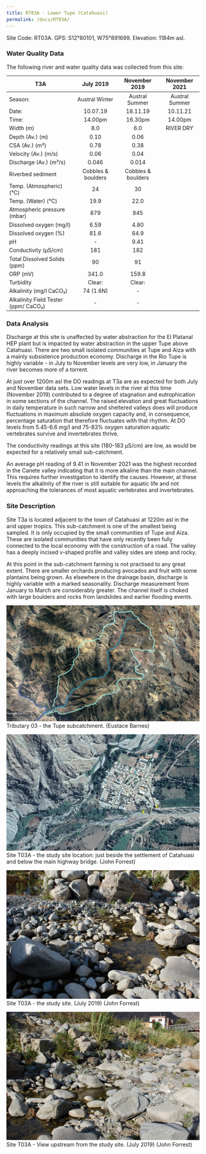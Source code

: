 ```yaml
---
title: RT03A - Lower Tupe (Catahuasi)
permalink: /docs/RT03A/
---
```



Site Code: RT03A.  GPS: S12°80101, W75°891699. Elevation:
1184m asl.


### Water Quality Data

The following river and water quality data was collected from this site:

|     T3A                                     |          July 2019        |        November 2019      |      November 2021    |
|---------------------------------------------|:-------------------------:|:-------------------------:|:---------------------:|
|     Season:                                 |       Austral Winter      |       Austral Summer      |     Austral Summer    |
|     Date:                                   |          10.07.19         |          18.11.19         |        10.11.21       |
|     Time:                                   |           14.00pm         |           16.30pm         |         14.00pm       |
|     Width (m)                               |             8.0           |             6.0           |        RIVER DRY      |
|     Depth (Av.) (m)                         |            0.10           |            0.06           |                       |
|     CSA (Av.) (m²)                          |            0.78           |            0.38           |                       |
|     Velocity (Av.) (m/s)                    |            0.06           |            0.04           |                       |
|     Discharge (Av.) (m³/s)                  |            0.046          |            0.014          |                       |
|     Riverbed sediment                       |     Cobbles & boulders    |     Cobbles & boulders    |                       |
|     Temp. (Atmospheric) (°C)                |             24            |             30            |                       |
|     Temp. (Water) (°C)                      |            19.9           |            22.0           |                       |
|     Atmospheric pressure (mbar)             |             879           |             845           |                       |
|     Dissolved oxygen (mg/l)                 |            6.59           |            4.80           |                       |
|     Dissolved oxygen (%)                    |            81.6           |            64.9           |                       |
|     pH                                      |              -            |            9.41           |                       |
|     Conductivity (µS/cm)                    |             181           |             182           |                       |
|     Total Dissolved Solids (ppm)            |             90            |             91            |                       |
|     ORP (mV)                                |            341.0          |            159.8          |                       |
|     Turbidity                               |           Clear:          |           Clear:          |                       |
|     Alkalinity (mg/l CaCO₃)                 |          74 (1.6N)        |              -            |                       |
|     Alkalinity Field Tester (ppm/ CaCO₃)    |              -            |              -            |                       |

### Data Analysis
Discharge at this site is unaffected by water abstraction for the El Platanal HEP plant but is impacted by water abstraction in the upper Tupe above Catahuasi. There are two  small isolated communities at Tupe and Aiza with a mainly subsistence production economy. Discharge in the Rio Tupe is highly variable - in July to November levels are very low, in January the river becomes more of a torrent. 

At just over 1200m asl the DO readings at T3a are as expected for both July and November data sets. Low water levels in the river at this time (November 2019) contributed to a degree of stagnation and eutrophication in some sections of the channel. The raised elevation and great fluctuations in daily temperature in such narrow and sheltered valleys does will produce fluctuations in maximum absolute oxygen capacity and, in consequence, percentage saturation that therefore fluctuates with that rhythm. At DO levels from 5.45-6.6 mg/l and 75-83% oxygen saturation aquatic vertebrates survive and invertebrates thrive. 

The conductivity readings at this site (180-183 µS/cm) are low, as would be expected for a relatively small sub-catchment. 

An average pH reading of 9.41 in November 2021 was the highest recorded in the Canete valley indicating that it is more alkaline than the main channel. This requires further investigation to identify the causes. However, at these levels the alkalinity of the river is still suitable for aquatic life and not approaching the tolerances of most aquatic vertebrates and invertebrates.


### Site Description
Site T3a is located adjacent to the town of Catahuasi at 1220m asl in the arid upper tropics. This sub-catchment is one of the smallest being sampled. It is only occupied by the small communities of Tupe and Aiza. These are isolated communities that have only recently been fully connected to the local economy with the construction of a road. The valley has a deeply incised v-shaped profile and valley sides are steep and rocky. 

At this point in the sub-catchment farming is not practised to any great extent. There are smaller orchards producing avocados and fruit with some plantains being grown. As elsewhere in the drainage basin, discharge is highly variable with a marked seasonality. Discharge measurement from January to March are considerably greater. The channel itself is choked with large boulders and rocks from landslides and earlier flooding events. 


![Tributary T03 - the Tupe subcatchment. (Eustace Barnes)](/assets/SiteDescriptions/T3/T3Tupesubcatchment.jpg)
Tributary 03 - the Tupe subcatchment. (Eustace Barnes)


![Site T03A - the study site location. (John Forrest)](/assets/SiteDescriptions/T3/RT03ALowerTupevalley.jpg)
Site T03A - the study site location: just beside the settlement of Catahuasi and below the main highway bridge. (John Forrest)


![Site T03A - the study site. (John Forrest)](/assets/SiteDescriptions/T3/T3AStudysite.JPG)
Site T03A - the study site. (July 2019) (John Forrest)


![Site T03A - View upstream from the study site. (John Forrest)](/assets/SiteDescriptions/T3/T3AViewupstream.JPG)
Site T03A - View upstream from the study site. (July 2019) (John Forrest)

